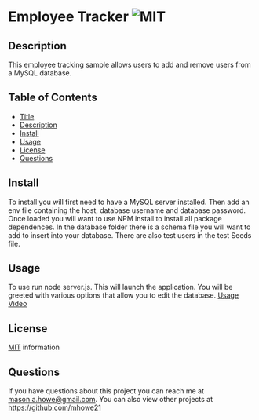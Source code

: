 
  # Employee Tracker ![MIT](https://img.shields.io/badge/license-MIT-green)

## Description
This employee tracking sample allows users to add and remove users from a MySQL database.

  ## Table of Contents
* [Title](#Title)
* [Description](#Description)
* [Install](#Install)
* [Usage](#Usage)
* [License](#License)
* [Questions](#Questions)


## Install
To install you will first need to have a MySQL server installed. Then add an env file containing the host, database username and database password. Once loaded you will want to use NPM install to install all package dependences. In the database folder there is a schema file you will want to add to insert into your database. There are also test users in the test Seeds file. 

  ## Usage
To use run node server.js. This will launch the application. You will be greeted with various options that allow you to edit the database. 
[Usage Video](https://drive.google.com/file/d/1OwYVI27zdpEGK5i-tdDE19QrKzaLRY2Y/view?usp=sharing)

  ## License
[MIT](https://opensource.org/licenses/MIT) information
  
  ## Questions
If you have questions about this project you can reach me at <mason.a.howe@gmail.com>.
You can also view other projects at <https://github.com/mhowe21>
  
